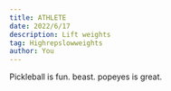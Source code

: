 ```yaml
---
title: ATHLETE
date: 2022/6/17
description: Lift weights
tag: Highrepslowweights
author: You
---
```


Pickleball is fun. beast. popeyes is great.